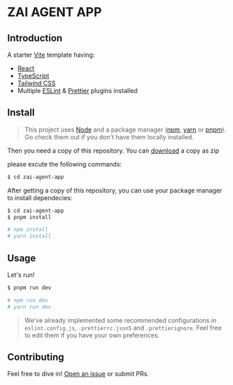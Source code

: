 # ZAI AGENT APP

## Introduction

A starter [Vite](https://vitejs.dev/) template having:

- [React](https://react.dev/)
- [TypeScript](https://www.typescriptlang.org/)
- [Tailwind CSS](https://tailwindcss.com/)
- Multiple [ESLint](https://eslint.org/) & [Prettier](https://prettier.io/) plugins installed

## Install

> This project uses [Node](http://nodejs.org) and a package manager ([npm](https://npmjs.com), [yarn](https://yarnpkg.com/) or [pnpm](https://pnpm.io/)). Go check them out if you don't have them locally installed.

Then you need a copy of this repository. You can [download](https://github.com) a copy as zip 

please excute the following commands:

```sh
$ cd zai-agent-app
```

After getting a copy of this repository, you can use your package manager to install dependecies:

```sh
$ cd zai-agent-app
$ pnpm install

# npm install
# yarn install
```

## Usage

Let's run!

```sh
$ pnpm run dev

# npm run dev
# yarn run dev
```

> We've already implemented some recommended configurations in `eslint.config.js`, `.prettierrc.json5` and `.prettierignore`. Feel free to edit them if you have your own preferences.

## Contributing

Feel free to dive in! [Open an issue](https://github.com) or submit PRs.